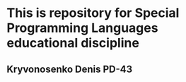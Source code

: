 # This is repository for Special Programming Languages educational discipline

## Kryvonosenko Denis PD-43
